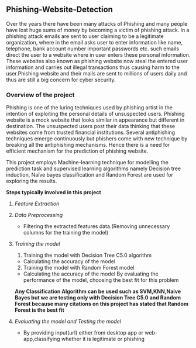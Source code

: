 ## Phishing-Website-Detection

Over the years there have been many attacks of Phishing and many people have lost huge sums of money by becoming a victim of phishing attack. In a phishing attack emails are sent to user claiming to be a legitimate organization, where in the email asks user to enter information like name, telephone, bank account number important passwords etc. such emails direct the user to a website where in user enters these personal information. These websites also known as phishing website now steal the entered user information and carries out
illegal transactions thus causing harm to the user.Phishing website and their mails are sent to millions of users daily and thus are still a big concern for cyber security.


### Overview of the project

Phishing is one of the luring techniques used by phishing artist in the intention of exploiting the personal details of unsuspected users. Phishing website is a mock website that looks similar in appearance but different in destination. The unsuspected users post their data thinking that these websites come from trusted financial institutions. Several antiphishing techniques emerge continuously but phishers come with new technique by breaking all the antiphishing mechanisms. Hence there is a need for efficient mechanism for the prediction of phishing website.

This project employs Machine-learning technique for modelling the prediction task and supervised learning algorithms namely Decision tree induction, Naïve bayes classification and Random Forest are used for exploring the results. 

**Steps typically involved in this project**
1. _Feature Extraction_
  
2. _Data Preprocessing_
    - Filtering the extracted features data.(Removing unnecessary columns for the training the model)

3. _Training the model_
   
   1. Training the model with Decision Tree C5.0 algorithm
     - Calculating the accuracy of the model
   2. Training the model with Random Forest model 
     - Calculating the accuracy of the model
  By evaluating the performance of the model, choosing the best fit for this problem
  
   **Any Classification Algorithm can be used such as SVM,KNN,Naive Bayes but we are testing only with Decision Tree C5.0 and Random     Forest because many citations on this project has stated that Random Forest is the best fit**

4. _Evaluating the model and Testing the model_
     - By providing input(url) either from desktop app or web-app,classifying whether it is legitimate or phishing
    




